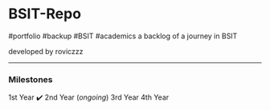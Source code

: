 # BSIT-Repo
#portfolio #backup #BSIT #academics
a backlog of a journey in BSIT

developed by roviczzz

---

### Milestones
1st Year ✔️
2nd Year (*ongoing*)
3rd Year
4th Year
